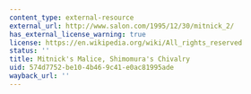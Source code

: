 ```yaml
---
content_type: external-resource
external_url: http://www.salon.com/1995/12/30/mitnick_2/
has_external_license_warning: true
license: https://en.wikipedia.org/wiki/All_rights_reserved
status: ''
title: Mitnick's Malice, Shimomura's Chivalry
uid: 574d7752-be10-4b46-9c41-e0ac81995ade
wayback_url: ''
---
```

